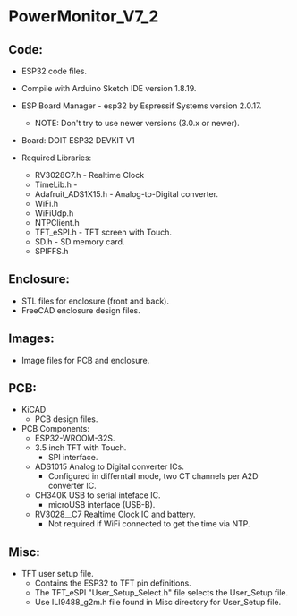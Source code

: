 # PowerMonitor_V7_2

## Code:
* ESP32 code files.
* Compile with Arduino Sketch IDE version 1.8.19.
* ESP Board Manager - esp32 by Espressif Systems version 2.0.17.
	* NOTE: Don't try to use newer versions (3.0.x or newer).
* Board: DOIT ESP32 DEVKIT V1

* Required Libraries:
	* RV3028C7.h - Realtime Clock
	* TimeLib.h -
	* Adafruit_ADS1X15.h - Analog-to-Digital converter.
	* WiFi.h
	* WiFiUdp.h
	* NTPClient.h
	* TFT_eSPI.h - TFT screen with Touch.
	* SD.h - SD memory card.
	* SPIFFS.h

## Enclosure:
* STL files for enclosure (front and back).
* FreeCAD enclosure design files.

## Images:
* Image files for PCB and enclosure.

## PCB:
* KiCAD
	* PCB design files.
* PCB Components:
	* ESP32-WROOM-32S.
	* 3.5 inch TFT with Touch. 
		* SPI interface.
	* ADS1015 Analog to Digital converter ICs. 
		* Configured in differntail mode, two CT channels per A2D converter IC.
	* CH340K USB to serial inteface IC.
		* microUSB interface (USB-B).
	* RV3028__C7 Realtime Clock IC and battery. 
		* Not required if WiFi connected to get the time via NTP.

## Misc:
* TFT user setup file. 
	* Contains the ESP32 to TFT pin definitions.
	* The TFT_eSPI "User_Setup_Select.h" file selects the User_Setup file. 
	* Use ILI9488_g2m.h file found in Misc directory for User_Setup file.
	


